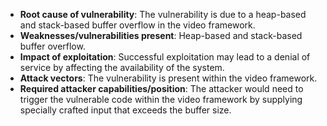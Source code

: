 - **Root cause of vulnerability**: The vulnerability is due to a heap-based and stack-based buffer overflow in the video framework.
- **Weaknesses/vulnerabilities present**: Heap-based and stack-based buffer overflow.
- **Impact of exploitation**: Successful exploitation may lead to a denial of service by affecting the availability of the system.
- **Attack vectors**: The vulnerability is present within the video framework.
- **Required attacker capabilities/position**: The attacker would need to trigger the vulnerable code within the video framework by supplying specially crafted input that exceeds the buffer size.